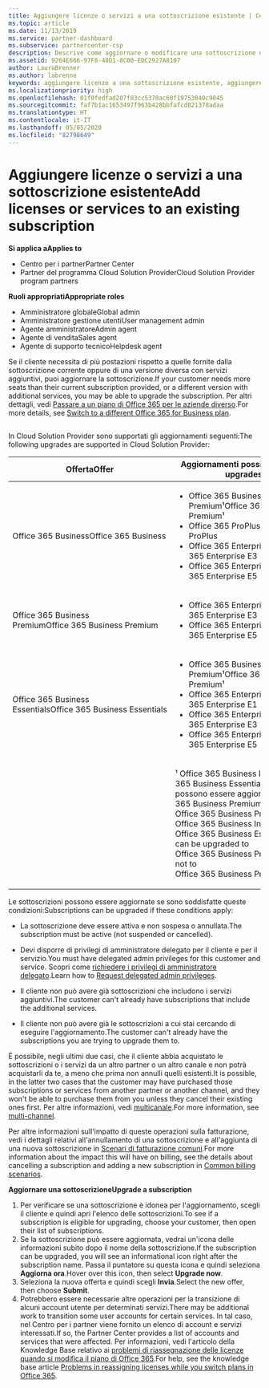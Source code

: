 ```yaml
---
title: Aggiungere licenze o servizi a una sottoscrizione esistente | Centro
ms.topic: article
ms.date: 11/13/2019
ms.service: partner-dashboard
ms.subservice: partnercenter-csp
description: Descrive come aggiornare o modificare una sottoscrizione del cliente, ad esempio aggiungendo più licenze o postazioni o passando a una versione con servizi differenti.
ms.assetid: 9264E666-97F8-48D1-8C00-EDC2927A8107
author: LauraBrenner
ms.author: labrenne
keywords: aggiungere licenze a una sottoscrizione esistente, aggiungere postazioni a una sottoscrizione esistente, modificare una sottoscrizione, cambiare una sottoscrizione, acquistare ulteriori licenze per un cliente
ms.localizationpriority: high
ms.openlocfilehash: 01f0fedfad207f83cc5370ac60f19753040c9045
ms.sourcegitcommit: faf7b1ac1653497f963b428bbfafcd821378adaa
ms.translationtype: HT
ms.contentlocale: it-IT
ms.lasthandoff: 05/05/2020
ms.locfileid: "82798649"
---
```

# <a name="add-licenses-or-services-to-an-existing-subscription"></a><span data-ttu-id="0e881-104">Aggiungere licenze o servizi a una sottoscrizione esistente</span><span class="sxs-lookup"><span data-stu-id="0e881-104">Add licenses or services to an existing subscription</span></span>

<span data-ttu-id="0e881-105">**Si applica a**</span><span class="sxs-lookup"><span data-stu-id="0e881-105">**Applies to**</span></span>

- <span data-ttu-id="0e881-106">Centro per i partner</span><span class="sxs-lookup"><span data-stu-id="0e881-106">Partner Center</span></span>
- <span data-ttu-id="0e881-107">Partner del programma Cloud Solution Provider</span><span class="sxs-lookup"><span data-stu-id="0e881-107">Cloud Solution Provider program partners</span></span>

<span data-ttu-id="0e881-108">**Ruoli appropriati**</span><span class="sxs-lookup"><span data-stu-id="0e881-108">**Appropriate roles**</span></span>

- <span data-ttu-id="0e881-109">Amministratore globale</span><span class="sxs-lookup"><span data-stu-id="0e881-109">Global admin</span></span>
- <span data-ttu-id="0e881-110">Amministratore gestione utenti</span><span class="sxs-lookup"><span data-stu-id="0e881-110">User management admin</span></span>
- <span data-ttu-id="0e881-111">Agente amministratore</span><span class="sxs-lookup"><span data-stu-id="0e881-111">Admin agent</span></span>
- <span data-ttu-id="0e881-112">Agente di vendita</span><span class="sxs-lookup"><span data-stu-id="0e881-112">Sales agent</span></span>
- <span data-ttu-id="0e881-113">Agente di supporto tecnico</span><span class="sxs-lookup"><span data-stu-id="0e881-113">Helpdesk agent</span></span>

<span data-ttu-id="0e881-114">Se il cliente necessita di più postazioni rispetto a quelle fornite dalla sottoscrizione corrente oppure di una versione diversa con servizi aggiuntivi, puoi aggiornare la sottoscrizione.</span><span class="sxs-lookup"><span data-stu-id="0e881-114">If your customer needs more seats than their current subscription provided, or a different version with additional services, you may be able to upgrade the subscription.</span></span> <span data-ttu-id="0e881-115">Per altri dettagli, vedi [Passare a un piano di Office 365 per le aziende diverso](https://go.microsoft.com/fwlink/p/?LinkId=723577).</span><span class="sxs-lookup"><span data-stu-id="0e881-115">For more details, see [Switch to a different Office 365 for Business plan](https://go.microsoft.com/fwlink/p/?LinkId=723577).</span></span>

## <a href="" id="upgradesubscription"></a>


<span data-ttu-id="0e881-116">In Cloud Solution Provider sono supportati gli aggiornamenti seguenti:</span><span class="sxs-lookup"><span data-stu-id="0e881-116">The following upgrades are supported in Cloud Solution Provider:</span></span>

<table>
<colgroup>
<col width="50%" />
<col width="50%" />
</colgroup>
<thead>
<tr class="header">
<th><span data-ttu-id="0e881-117">Offerta</span><span class="sxs-lookup"><span data-stu-id="0e881-117">Offer</span></span></th>
<th><span data-ttu-id="0e881-118">Aggiornamenti possibili</span><span class="sxs-lookup"><span data-stu-id="0e881-118">Possible upgrades</span></span></th>
</tr>
</thead>
<tbody>
<tr class="odd">
<td><span data-ttu-id="0e881-119">Office 365 Business</span><span class="sxs-lookup"><span data-stu-id="0e881-119">Office 365 Business</span></span></td>
<td><ul>
<li><span data-ttu-id="0e881-120">Office 365 Business Premium¹</span><span class="sxs-lookup"><span data-stu-id="0e881-120">Office 365 Business Premium¹</span></span></li>
<li><span data-ttu-id="0e881-121">Office 365 ProPlus</span><span class="sxs-lookup"><span data-stu-id="0e881-121">Office 365 ProPlus</span></span></li>
<li><span data-ttu-id="0e881-122">Office 365 Enterprise E3</span><span class="sxs-lookup"><span data-stu-id="0e881-122">Office 365 Enterprise E3</span></span></li>
<li><span data-ttu-id="0e881-123">Office 365 Enterprise E5</span><span class="sxs-lookup"><span data-stu-id="0e881-123">Office 365 Enterprise E5</span></span></li>
</ul></td>
</tr>
<tr class="even">
<td><span data-ttu-id="0e881-124">Office 365 Business Premium</span><span class="sxs-lookup"><span data-stu-id="0e881-124">Office 365 Business Premium</span></span></td>
<td><ul>
<li><span data-ttu-id="0e881-125">Office 365 Enterprise E3</span><span class="sxs-lookup"><span data-stu-id="0e881-125">Office 365 Enterprise E3</span></span></li>
<li><span data-ttu-id="0e881-126">Office 365 Enterprise E5</span><span class="sxs-lookup"><span data-stu-id="0e881-126">Office 365 Enterprise E5</span></span></li>
</ul></td>
</tr>
<tr class="odd">
<td><span data-ttu-id="0e881-127">Office 365 Business Essentials</span><span class="sxs-lookup"><span data-stu-id="0e881-127">Office 365 Business Essentials</span></span></td>
<td><ul>
<li><span data-ttu-id="0e881-128">Office 365 Business Premium¹</span><span class="sxs-lookup"><span data-stu-id="0e881-128">Office 365 Business Premium¹</span></span></li>
<li><span data-ttu-id="0e881-129">Office 365 Enterprise E1</span><span class="sxs-lookup"><span data-stu-id="0e881-129">Office 365 Enterprise E1</span></span></li>
<li><span data-ttu-id="0e881-130">Office 365 Enterprise E3</span><span class="sxs-lookup"><span data-stu-id="0e881-130">Office 365 Enterprise E3</span></span></li>
<li><span data-ttu-id="0e881-131">Office 365 Enterprise E5</span><span class="sxs-lookup"><span data-stu-id="0e881-131">Office 365 Enterprise E5</span></span></li>
</ul></td>
</tr>
<tr class="even">
<td></td>
<td><p><span data-ttu-id="0e881-132">¹ Office 365 Business India e Office 365 Business Essentials India possono essere aggiornati a Office 365 Business Premium India, non a Office 365 Business Premium.</span><span class="sxs-lookup"><span data-stu-id="0e881-132">¹ Office 365 Business India and Office 365 Business Essentials India can be upgraded to Office 365 Business Premium India, not to Office 365 Business Premium.</span></span></p></td>
</tr>
</tbody>
</table>

<span data-ttu-id="0e881-133">Le sottoscrizioni possono essere aggiornate se sono soddisfatte queste condizioni:</span><span class="sxs-lookup"><span data-stu-id="0e881-133">Subscriptions can be upgraded if these conditions apply:</span></span>

-   <span data-ttu-id="0e881-134">La sottoscrizione deve essere attiva e non sospesa o annullata.</span><span class="sxs-lookup"><span data-stu-id="0e881-134">The subscription must be active (not suspended or cancelled).</span></span>

-   <span data-ttu-id="0e881-135">Devi disporre di privilegi di amministratore delegato per il cliente e per il servizio.</span><span class="sxs-lookup"><span data-stu-id="0e881-135">You must have delegated admin privileges for this customer and service.</span></span> <span data-ttu-id="0e881-136">Scopri come [richiedere i privilegi di amministratore delegato](request-a-relationship-with-a-customer.md).</span><span class="sxs-lookup"><span data-stu-id="0e881-136">Learn how to [Request delegated admin privileges](request-a-relationship-with-a-customer.md).</span></span>

-   <span data-ttu-id="0e881-137">Il cliente non può avere già sottoscrizioni che includono i servizi aggiuntivi.</span><span class="sxs-lookup"><span data-stu-id="0e881-137">The customer can't already have subscriptions that include the additional services.</span></span>

-   <span data-ttu-id="0e881-138">Il cliente non può avere già le sottoscrizioni a cui stai cercando di eseguire l'aggiornamento.</span><span class="sxs-lookup"><span data-stu-id="0e881-138">The customer can't already have the subscriptions you are trying to upgrade them to.</span></span>

<span data-ttu-id="0e881-139">È possibile, negli ultimi due casi, che il cliente abbia acquistato le sottoscrizioni o i servizi da un altro partner o un altro canale e non potrà acquistarli da te, a meno che prima non annulli quelli esistenti.</span><span class="sxs-lookup"><span data-stu-id="0e881-139">It is possible, in the latter two cases that the customer may have purchased those subscriptions or services from another partner or another channel, and they won't be able to purchase them from you unless they cancel their existing ones first.</span></span> <span data-ttu-id="0e881-140">Per altre informazioni, vedi [multicanale](multichannel.md).</span><span class="sxs-lookup"><span data-stu-id="0e881-140">For more information, see [multi-channel](multichannel.md).</span></span>

<span data-ttu-id="0e881-141">Per altre informazioni sull'impatto di queste operazioni sulla fatturazione, vedi i dettagli relativi all'annullamento di una sottoscrizione e all'aggiunta di una nuova sottoscrizione in [Scenari di fatturazione comuni](common-billing-scenarios.md).</span><span class="sxs-lookup"><span data-stu-id="0e881-141">For more information about the impact this will have on billing, see the details about cancelling a subscription and adding a new subscription in [Common billing scenarios](common-billing-scenarios.md).</span></span>

<span data-ttu-id="0e881-142">**Aggiornare una sottoscrizione**</span><span class="sxs-lookup"><span data-stu-id="0e881-142">**Upgrade a subscription**</span></span>

1.  <span data-ttu-id="0e881-143">Per verificare se una sottoscrizione è idonea per l'aggiornamento, scegli il cliente e quindi apri l'elenco delle sottoscrizioni.</span><span class="sxs-lookup"><span data-stu-id="0e881-143">To see if a subscription is eligible for upgrading, choose your customer, then open their list of subscriptions.</span></span>
2.  <span data-ttu-id="0e881-144">Se la sottoscrizione può essere aggiornata, vedrai un'icona delle informazioni subito dopo il nome della sottoscrizione.</span><span class="sxs-lookup"><span data-stu-id="0e881-144">If the subscription can be upgraded, you will see an informational icon right after the subscription name.</span></span> <span data-ttu-id="0e881-145">Passa il puntatore su questa icona e quindi seleziona **Aggiorna ora**.</span><span class="sxs-lookup"><span data-stu-id="0e881-145">Hover over this icon, then select **Upgrade now**.</span></span>
3.  <span data-ttu-id="0e881-146">Seleziona la nuova offerta e quindi scegli **Invia**.</span><span class="sxs-lookup"><span data-stu-id="0e881-146">Select the new offer, then choose **Submit**.</span></span>
4.  <span data-ttu-id="0e881-147">Potrebbero essere necessarie altre operazioni per la transizione di alcuni account utente per determinati servizi.</span><span class="sxs-lookup"><span data-stu-id="0e881-147">There may be additional work to transition some user accounts for certain services.</span></span> <span data-ttu-id="0e881-148">In tal caso, nel Centro per i partner viene fornito un elenco di account e servizi interessati.</span><span class="sxs-lookup"><span data-stu-id="0e881-148">If so, the Partner Center provides a list of accounts and services that were affected.</span></span> <span data-ttu-id="0e881-149">Per informazioni, vedi l'articolo della Knowledge Base relativo ai [problemi di riassegnazione delle licenze quando si modifica il piano di Office 365](https://go.microsoft.com/fwlink/p/?LinkId=723576).</span><span class="sxs-lookup"><span data-stu-id="0e881-149">For help, see the knowledge base article [Problems in reassigning licenses while you switch plans in Office 365](https://go.microsoft.com/fwlink/p/?LinkId=723576).</span></span>

 

 



